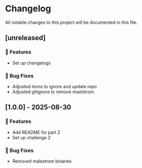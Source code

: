 # Changelog

All notable changes to this project will be documented in this file.

## [unreleased]

### 🚀 Features

- Set up changelogs

### 🐛 Bug Fixes

- Adjusted items to ignore and update repo
- Adjusted gitignore to remove maelstrom

## [1.0.0] - 2025-08-30

### 🚀 Features

- Add README for part 2
- Set up challenge 2

### 🐛 Bug Fixes

- Removed malestrom binaries

<!-- generated by git-cliff -->

